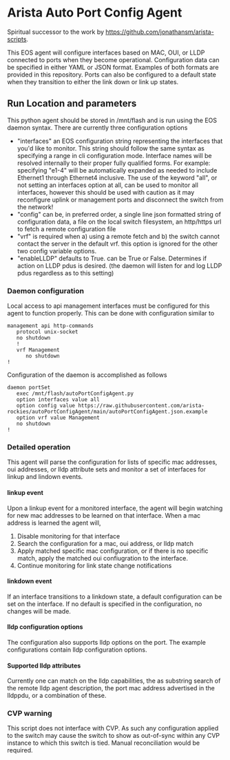 # Arista Auto Port Config Agent
Spiritual successor to the work by https://github.com/jonathansm/arista-scripts.

This EOS agent will configure interfaces based on MAC, OUI, or LLDP connected to ports when they become operational.  Configuration data can be specified in either YAML or JSON format. Examples of both formats are provided in this repository.  Ports can also be configured to a default state when they transition to either the link down or link up states.

## Run Location and parameters
This python agent should be stored in /mnt/flash and is run using the EOS daemon syntax.  There are currently three configuration options

- "interfaces" an EOS configuration string representing the interfaces that you'd like to monitor.  This string should follow the same syntax as specifying a range in cli configuration mode.  Interface names will be resolved internally to their proper fully qualified forms.  For example: specifying "e1-4" will be automatically expanded as needed to include Ethernet1 through Ethernet4 inclusive.  The use of the keyword "all", or not setting an interfaces option at all, can be used to monitor all interfaces, however this should be used with caution as it may reconfigure uplink or management ports and disconnect the switch from the network!
- "config" can be, in preferred order, a single line json formatted string of configuration data, a file on the local switch filesystem, an http/https url to fetch a remote configuration file
- "vrf" is required when a) using a remote fetch and b) the switch cannot contact the server in the default vrf.  this option is ignored for the other two config variable options.
- "enableLLDP" defaults to True.  can be True or False. Determines if action on LLDP pdus is desired.  (the daemon will listen for and log LLDP pdus regardless as to this setting)

### Daemon configuration
Local access to api management interfaces must be configured for this agent to function properly.  This can be done with configuration similar to
```
management api http-commands
   protocol unix-socket
   no shutdown
   !
   vrf Management
      no shutdown
!
```

Configuration of the daemon is accomplished as follows

```
daemon portSet
   exec /mnt/flash/autoPortConfigAgent.py
   option interfaces value all
   option config value https://raw.githubusercontent.com/arista-rockies/autoPortConfigAgent/main/autoPortConfigAgent.json.example
   option vrf value Management
   no shutdown
!
```

### Detailed operation
This agent will parse the configuration for lists of specific mac addresses, oui addresses, or lldp attribute sets and monitor a set of interfaces for linkup and lindown events.

#### linkup event
Upon a linkup event for a monitored interface, the agent will begin watching for new mac addresses to be learned on that interface. When a mac address is learned the agent will,
1. Disable monitoring for that interface
2. Search the configuration for a mac, oui address, or lldp match
3. Apply matched specific mac configuration, or if there is no specific match, apply the matched oui confiugration to the interface.
4. Continue monitoring for link state change notifications

#### linkdown event
If an interface transitions to a linkdown state, a default configuration can be set on the interface.  If no default is specified in the configuration, no changes will be made.

#### lldp configuration options
The configuration also supports lldp options on the port.  The example configurations contain lldp configuration options.

#### Supported lldp attributes
Currently one can match on the lldp capabilities, the as substring search of the remote lldp agent description, the port mac address advertised in the lldppdu, or a combination of these.

### CVP warning
This script does not interface with CVP.  As such any configuration applied to the switch may cause the switch to show as out-of-sync within any CVP instance to which this switch is tied.  Manual reconciliation would be required.
